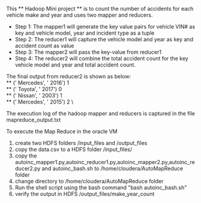This ** Hadoop Mini project ** is to count the number of accidents for each vehicle make and year and uses two mapper and reducers.

* Step 1: The mapper1 will generate the key value pairs for vehicle VIN# as key and vehicle model, year and incident type as a tuple
* Step 2: The reducer1 will capture the vehicle model and year as key and accident count as value
* Step 3: The mapper2 will pass the key-value from reducer1 
* Step 4: The reducer2 will combine the total accident count for the key vehicle model and year and total accident count.

The final output from reducer2 is shown as below: \
 ** (' Mercedes', ' 2016')	1 \
 ** (' Toyota', ' 2017')	0 \
 ** (' Nissan', ' 2003')	1 \
 ** (' Mercedes', ' 2015')	2 \

The execution log of the hadoop mapper and reducers is captured in the file mapreduce_output.txt

To execute the Map Reduce in the oracle VM
1. create two HDFS folders /input_files and /output_files
2. copy the data.csv to a HDFS folder /input_files/
3. copy the autoinc_mapper1.py,autoinc_reducer1.py,autoinc_mapper2.py,autoinc_reducer2.py and autoinc_bash.sh to /home/cloudera/AutoMapReduce folder
4. change directory to /home/cloudera/AutoMapReduce folder
5. Run the shell script using the bash command "bash autoinc_bash.sh"
6. verify the output in HDFS /output_files/make_year_count

